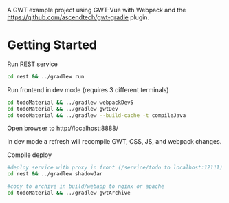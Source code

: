 A GWT example project using GWT-Vue with Webpack and the https://github.com/ascendtech/gwt-gradle plugin.

# Getting Started

Run REST service
```bash
cd rest && ../gradlew run
```


Run frontend in dev mode (requires 3 different terminals)
```bash
cd todoMaterial && ../gradlew webpackDev5
cd todoMaterial && ../gradlew gwtDev
cd todoMaterial && ../gradlew --build-cache -t compileJava
```
Open browser to http://localhost:8888/


In dev mode a refresh will recompile GWT, CSS, JS, and webpack changes.

Compile deploy
```bash
#deploy service with proxy in front (/service/todo to localhost:12111) (run service using java -jar)
cd rest && ../gradlew shadowJar

#copy to archive in build/webapp to nginx or apache
cd todoMaterial && ../gradlew gwtArchive
```
